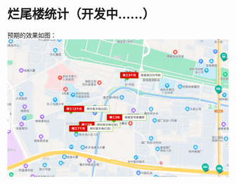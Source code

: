 # 烂尾楼统计（开发中……）
预期的效果如图：
![alt text](https://github.com/ritajie/incomplete-projects/blob/master/incomplete_projects/static/img/demo.png?raw=true)
